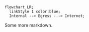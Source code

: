 
```mermaid
flowchart LR;
  linkStyle 1 color:blue;
  Internal --> Egress -.-> Internet;
```

Some more markdown.
